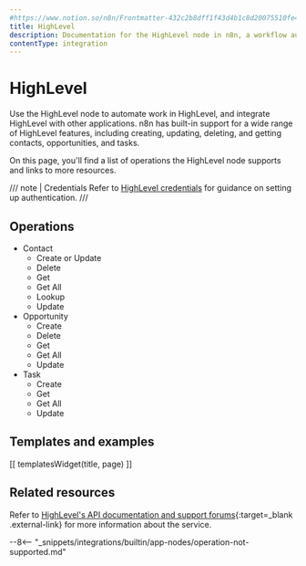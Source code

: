 ```yaml
---
#https://www.notion.so/n8n/Frontmatter-432c2b8dff1f43d4b1c8d20075510fe4
title: HighLevel
description: Documentation for the HighLevel node in n8n, a workflow automation platform. Includes details of operations and configuration, and links to examples and credentials information.
contentType: integration
---
```


# HighLevel

Use the HighLevel node to automate work in HighLevel, and integrate HighLevel with other applications. n8n has built-in support for a wide range of HighLevel features, including creating, updating, deleting, and getting contacts, opportunities, and tasks. 

On this page, you'll find a list of operations the HighLevel node supports and links to more resources.

/// note | Credentials
Refer to [HighLevel credentials](/integrations/builtin/credentials/highlevel/) for guidance on setting up authentication. 
///

## Operations

* Contact
	* Create or Update
	* Delete
	* Get
	* Get All
	* Lookup
	* Update
* Opportunity
	* Create
	* Delete
	* Get
	* Get All
	* Update
* Task
	* Create
	* Get
	* Get All
	* Update

## Templates and examples

<!-- see https://www.notion.so/n8n/Pull-in-templates-for-the-integrations-pages-37c716837b804d30a33b47475f6e3780 -->
[[ templatesWidget(title, page) ]]

## Related resources

Refer to [HighLevel's API documentation and support forums](https://help.gohighlevel.com/support/solutions/articles/48001060529-highlevel-api){:target=_blank .external-link} for more information about the service.

--8<-- "_snippets/integrations/builtin/app-nodes/operation-not-supported.md"
